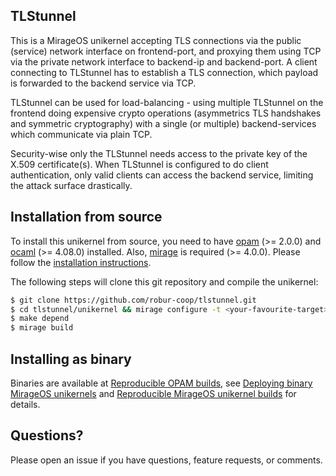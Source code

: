 ## TLStunnel

This is a MirageOS unikernel accepting TLS connections via the public (service)
network interface on frontend-port, and proxying them using TCP via the private
network interface to backend-ip and backend-port. A client connecting to
TLStunnel has to establish a TLS connection, which payload is forwarded to the
backend service via TCP.

TLStunnel can be used for load-balancing - using multiple TLStunnel on the
frontend doing expensive crypto operations (asymmetrics TLS handshakes and
symmetric cryptography) with a single (or multiple) backend-services which
communicate via plain TCP.

Security-wise only the TLStunnel needs access to the private key of the X.509
certificate(s). When TLStunnel is configured to do client authentication, only
valid clients can access the backend service, limiting the attack surface
drastically.

## Installation from source

To install this unikernel from source, you need to have
[opam](https://opam.ocaml.org) (>= 2.0.0) and
[ocaml](https://ocaml.org) (>= 4.08.0) installed. Also,
[mirage](https://mirageos.org) is required (>= 4.0.0). Please follow the
[installation instructions](https://mirageos.org/wiki/install).

The following steps will clone this git repository and compile the unikernel:

```bash
$ git clone https://github.com/robur-coop/tlstunnel.git
$ cd tlstunnel/unikernel && mirage configure -t <your-favourite-target>
$ make depend
$ mirage build
```

## Installing as binary

Binaries are available at [Reproducible OPAM
builds](https://builds.robur.coop/job/tlstunnel/), see [Deploying binary MirageOS
unikernels](https://hannes.robur.coop/Posts/Deploy) and [Reproducible MirageOS
unikernel builds](https://hannes.robur.coop/Posts/ReproducibleOPAM) for details.

## Questions?

Please open an issue if you have questions, feature requests, or comments.
